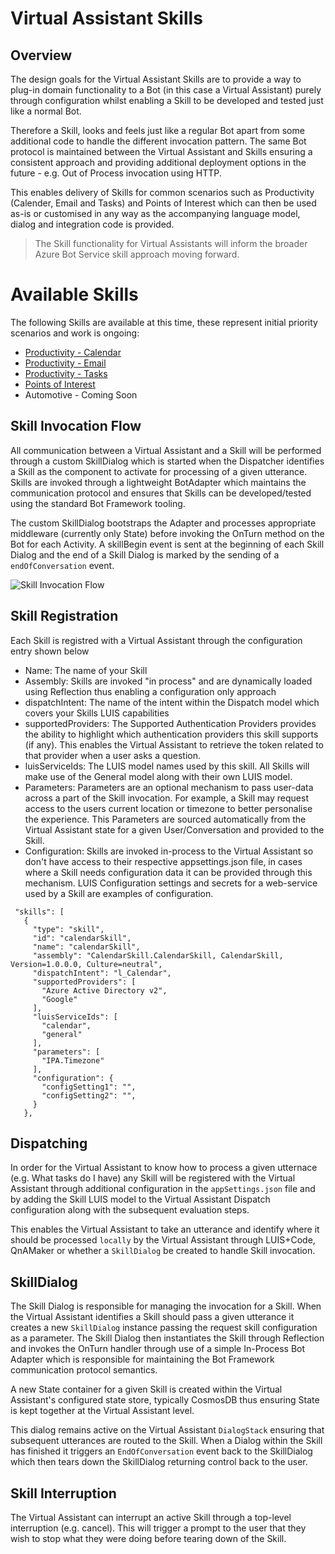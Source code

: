 # Virtual Assistant Skills

## Overview

The design goals for the Virtual Assistant Skills are to provide a way to plug-in domain functionality to a Bot (in this case a Virtual Assistant) purely through configuration whilst enabling a Skill to be developed and tested just like a normal Bot.

Therefore a Skill, looks and feels just like a regular Bot apart from some additional code to handle the different invocation pattern. The same Bot protocol is maintained between the Virtual Assistant and Skills ensuring a consistent approach and providing additional deployment options in the future - e.g. Out of Process invocation using HTTP.

This enables delivery of Skills for common scenarios such as Productivity (Calender, Email and Tasks) and Points of Interest which can then be used as-is or customised in any way as the accompanying language model, dialog and integration code is provided.

> The Skill functionality for Virtual Assistants will inform the broader Azure Bot Service skill approach moving forward.

# Available Skills

The following Skills are available at this time, these represent initial priority scenarios and work is ongoing:
- [Productivity - Calendar](./virtualassistant-skills-productivity-calendar.md)
- [Productivity - Email](./virtualassistant-skills-productivity-email.md)
- [Productivity - Tasks](./virtualassistant-skills-productivity-tasks.md)
- [Points of Interest](./virtualassistant-skills-pointofinterest.md)
- Automotive - Coming Soon 

## Skill Invocation Flow

All communication between a Virtual Assistant and a Skill will be performed through a custom SkillDialog which is started when the Dispatcher identifies a Skill as the component to activate for processing of a given utterance. Skills are invoked through a lightweight BotAdapter which maintains the communication protocol and ensures that Skills can be developed/tested using the standard Bot Framework tooling.

The custom SkillDialog bootstraps the Adapter and processes appropriate middleware (currently only State) before invoking the OnTurn method on the Bot for each Activity. A skillBegin event is sent at the beginning of each Skill Dialog and the end of a Skill Dialog is marked by the sending of a `endOfConversation` event.

![Skill Invocation Flow](./media/virtualassistant-SkillFlow.png)

 ## Skill Registration

 Each Skill is registred with a Virtual Assistant through the configuration entry shown below

 - Name: The name of your Skill
  - Assembly: Skills are invoked "in process" and are dynamically loaded using Reflection thus enabling a configuration only approach
 - dispatchIntent: The name of the intent within the Dispatch model which covers your Skills LUIS capabilities
 - supportedProviders: The Supported Authentication Providers provides the ability to highlight which authentication providers this skill supports (if any). This enables the Virtual Assistant to retrieve the token related to that provider when a user asks a question.
 - luisServiceIds: The LUIS model names used by this skill. All Skills will make use of the General model along with their own LUIS model.
 - Parameters: Parameters are an optional mechanism to pass user-data across a part of the Skill invocation. For example, a Skill may request access to the users current location or timezone to better personalise the experience. This Parameters are sourced automatically from the Virtual Assistant state for a given User/Conversation and provided to the Skill.
 - Configuration: Skills are invoked in-process to the Virtual Assistant so don't have access to their respective appsettings.json file, in cases where a Skill needs configuration data it can be provided through this mechanism. LUIS Configuration settings and secrets for a web-service used by a Skill are examples of configuration.

 ```
  "skills": [
    {
      "type": "skill",
      "id": "calendarSkill",
      "name": "calendarSkill",
      "assembly": "CalendarSkill.CalendarSkill, CalendarSkill, Version=1.0.0.0, Culture=neutral",
      "dispatchIntent": "l_Calendar",
      "supportedProviders": [
        "Azure Active Directory v2",
        "Google"
      ],
      "luisServiceIds": [
        "calendar",
        "general"
      ],
      "parameters": [
        "IPA.Timezone"
      ],
      "configuration": {
        "configSetting1": "",
        "configSetting2": "",
      }
    },
 ```
 
## Dispatching

In order for the Virtual Assistant to know how to process a given utternace (e.g. What tasks do I have) any Skill will be registered with the Virtual Assistant through additional configuration in the `appSettings.json` file and by adding the Skill LUIS model to the Virtual Assistant Dispatch configuration along with the subsequent evaluation steps.

This enables the Virtual Assistant to take an utterance and identify where it should be processed `locally` by the Virtual Assistant through LUIS+Code, QnAMaker or whether a `SkillDialog` be created to handle Skill invocation.

## SkillDialog

The Skill Dialog is responsible for managing the invocation for a Skill. When the Virtual Assistant identifies a Skill should pass a given utterance it creates a new `SkillDialog` instance passing the request skill configuration as a parameter. The Skill Dialog then instantiates the Skill through Reflection and invokes the OnTurn handler through use of a simple In-Process Bot Adapter which is responsible for maintaining the Bot Framework communication protocol semantics.

A new State container for a given Skill is created within the Virtual Assistant's configured state store, typically CosmosDB thus ensuring State is kept together at the Virtual Assistant level.

This dialog remains active on the Virtual Assistant `DialogStack` ensuring that subsequent utterances are routed to the Skill. When a Dialog within the Skill has finished it triggers an `EndOfConversation` event back to the SkillDialog which then tears down the SkillDialog returning control back to the user.

## Skill Interruption

The Virtual Assistant can interrupt an active Skill through a top-level interruption (e.g. cancel). This will trigger a prompt to the user that they wish to stop what they were doing before tearing down of the Skill.
